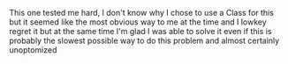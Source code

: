 This one tested me hard, I don't know why I chose to use a Class for this but it seemed like the most obvious way to me at the time and I lowkey regret it but at the same time I'm glad I was able to solve it even if this is probably the slowest possible way to do this problem and almost certainly unoptomized
